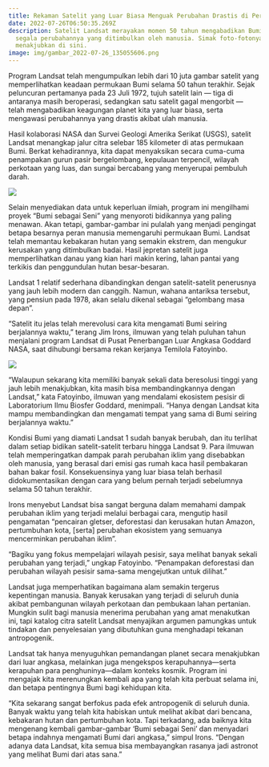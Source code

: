 ```yaml
---
title: Rekaman Satelit yang Luar Biasa Menguak Perubahan Drastis di Permukaan Bumi
date: 2022-07-26T06:50:35.269Z
description: Satelit Landsat merayakan momen 50 tahun mengabadikan Bumi dan
  segala perubahannya yang ditimbulkan oleh manusia. Simak foto-fotonya yang
  menakjubkan di sini.
image: img/gambar_2022-07-26_135055606.png
---
```

Program Landsat telah mengumpulkan lebih dari 10 juta gambar satelit yang memperlihatkan keadaan permukaan Bumi selama 50 tahun terakhir. Sejak peluncuran pertamanya pada 23 Juli 1972, tujuh satelit lain — tiga di antaranya masih beroperasi, sedangkan satu satelit gagal mengorbit — telah mengabadikan keagungan planet kita yang luar biasa, serta mengawasi perubahannya yang drastis akibat ulah manusia.

Hasil kolaborasi NASA dan Survei Geologi Amerika Serikat (USGS), satelit Landsat menangkap jalur citra selebar 185 kilometer di atas permukaan Bumi. Berkat kehadirannya, kita dapat menyaksikan secara cuma-cuma penampakan gurun pasir bergelombang, kepulauan terpencil, wilayah perkotaan yang luas, dan sungai bercabang yang menyerupai pembuluh darah.

![](img/gambar_2022-07-26_135323404.png)

Selain menyediakan data untuk keperluan ilmiah, program ini mengilhami proyek “Bumi sebagai Seni” yang menyoroti bidikannya yang paling menawan. Akan tetapi, gambar-gambar ini pulalah yang menjadi pengingat betapa besarnya peran manusia memengaruhi permukaan Bumi. Landsat telah memantau kebakaran hutan yang semakin ekstrem, dan mengukur kerusakan yang ditimbulkan badai. Hasil jepretan satelit juga memperlihatkan danau yang kian hari makin kering, lahan pantai yang terkikis dan penggundulan hutan besar-besaran.

Landsat 1 relatif sederhana dibandingkan dengan satelit-satelit penerusnya yang jauh lebih modern dan canggih. Namun, wahana antariksa tersebut, yang pensiun pada 1978, akan selalu dikenal sebagai “gelombang masa depan”.

“Satelit itu jelas telah merevolusi cara kita mengamati Bumi seiring berjalannya waktu,” terang Jim Irons, ilmuwan yang telah puluhan tahun menjalani program Landsat di Pusat Penerbangan Luar Angkasa Goddard NASA, saat dihubungi bersama rekan kerjanya Temilola Fatoyinbo.

![](img/gambar_2022-07-26_135354938.png)

“Walaupun sekarang kita memiliki banyak sekali data beresolusi tinggi yang jauh lebih menakjubkan, kita masih bisa membandingkannya dengan Landsat,” kata Fatoyinbo, ilmuwan yang mendalami ekosistem pesisir di Laboratorium Ilmu Biosfer Goddard, menimpali. “Hanya dengan Landsat kita mampu membandingkan dan mengamati tempat yang sama di Bumi seiring berjalannya waktu.”

Kondisi Bumi yang diamati Landsat 1 sudah banyak berubah, dan itu terlihat dalam setiap bidikan satelit-satelit terbaru hingga Landsat 9. Para ilmuwan telah memperingatkan dampak parah perubahan iklim yang disebabkan oleh manusia, yang berasal dari emisi gas rumah kaca hasil pembakaran bahan bakar fosil. Konsekuensinya yang luar biasa telah berhasil didokumentasikan dengan cara yang belum pernah terjadi sebelumnya selama 50 tahun terakhir. 

Irons menyebut Landsat bisa sangat berguna dalam memahami dampak perubahan iklim yang terjadi melalui berbagai cara, mengutip hasil pengamatan “pencairan gletser, deforestasi dan kerusakan hutan Amazon, pertumbuhan kota, \[serta] perubahan ekosistem yang semuanya mencerminkan perubahan iklim”.

“Bagiku yang fokus mempelajari wilayah pesisir, saya melihat banyak sekali perubahan yang terjadi,” ungkap Fatoyinbo. “Penampakan deforestasi dan perubahan wilayah pesisir sama-sama mengejutkan untuk dilihat.”

Landsat juga memperhatikan bagaimana alam semakin tergerus kepentingan manusia. Banyak kerusakan yang terjadi di seluruh dunia akibat pembangunan wilayah perkotaan dan pembukaan lahan pertanian. Mungkin sulit bagi manusia menerima perubahan yang amat menakutkan ini, tapi katalog citra satelit Landsat menyajikan argumen pamungkas untuk tindakan dan penyelesaian yang dibutuhkan guna menghadapi tekanan antropogenik.

Landsat tak hanya menyuguhkan pemandangan planet secara menakjubkan dari luar angkasa, melainkan juga mengekspos kerapuhannya—serta kerapuhan para penghuninya—dalam konteks kosmik. Program ini mengajak kita merenungkan kembali apa yang telah kita perbuat selama ini, dan betapa pentingnya Bumi bagi kehidupan kita.

“Kita sekarang sangat berfokus pada efek antropogenik di seluruh dunia. Banyak waktu yang telah kita habiskan untuk melihat akibat dari bencana, kebakaran hutan dan pertumbuhan kota. Tapi terkadang, ada baiknya kita mengenang kembali gambar-gambar ‘Bumi sebagai Seni’ dan menyadari betapa indahnya mengamati Bumi dari angkasa,” simpul Irons. “Dengan adanya data Landsat, kita semua bisa membayangkan rasanya jadi astronot yang melihat Bumi dari atas sana.”